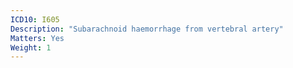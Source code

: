 ```yaml
---
ICD10: I605
Description: "Subarachnoid haemorrhage from vertebral artery"
Matters: Yes
Weight: 1
---
```

